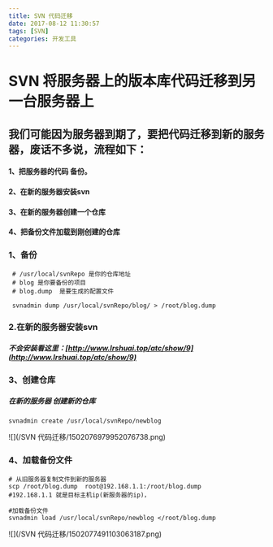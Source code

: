 ```yaml
---
title: SVN 代码迁移
date: 2017-08-12 11:30:57
tags: [SVN]
categories: 开发工具
---
```

# SVN 将服务器上的版本库代码迁移到另一台服务器上
## 我们可能因为服务器到期了，要把代码迁移到新的服务器，废话不多说，流程如下：
#### 1、把服务器的代码 备份。
#### 2、在新的服务器安装svn
#### 3、在新的服务器创建一个仓库
#### 4、把备份文件加载到刚创建的仓库

### 1、备份
```
 # /usr/local/svnRepo 是你的仓库地址
 # blog 是你要备份的项目
 # blog.dump  是要生成的配置文件
  
 svnadmin dump /usr/local/svnRepo/blog/ > /root/blog.dump
```
### 2.在新的服务器安装svn
##### 不会安装看这里：[http://www.lrshuai.top/atc/show/9](http://www.lrshuai.top/atc/show/9)

### 3、创建仓库
##### 在新的服务器 创建新的仓库
```
svnadmin create /usr/local/svnRepo/newblog
```
![](/SVN 代码迁移/1502076979952076738.png)

### 4、加载备份文件
```
# 从旧服务器复制文件到新的服务器
scp /root/blog.dump  root@192.168.1.1:/root/blog.dump        #192.168.1.1 就是目标主机ip(新服务器的ip)，

#加载备份文件
svnadmin load /usr/local/svnRepo/newblog </root/blog.dump
```
![](/SVN 代码迁移/1502077491103063187.png)
